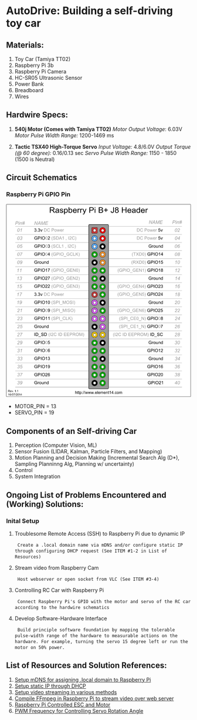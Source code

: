 # AutoDrive: Building a self-driving toy car

## Materials:
1. Toy Car (Tamiya TT02)
1. Raspberry Pi 3b
1. Raspberry Pi Camera
1. HC-SR05 Ultrasonic Sensor
1. Power Bank
1. Breadboard
1. Wires

## Hardwire Specs:

1. **540j Motor (Comes with Tamiya TT02)**
*Motor Output Voltage*: 6.03V
*Motor Pulse Width Range:* 1200-1469 ms

1. **Tactic TSX40 High-Torque Servo**
*Input Voltage:* 4.8/6.0V
*Output Torque (@ 60 degree):* 0.16/0.13 sec
*Servo Pulse Width Range:* 1150 - 1850 (1500 is Neutral)

## Circuit Schematics
### Raspberry Pi GPIO Pin

![gpio](./img/pi_gpio.png)

- MOTOR_PIN = 13
- SERVO_PIN = 19

## Components of an Self-driving Car
1. Perception (Computer Vision, ML)
2. Sensor Fusion (LIDAR, Kalman, Particle Filters, and Mapping)
3. Motion Planning and Decision Making (Incremental Search Alg (D*), Sampling Planninng Alg, Planning w/ uncertainty)
4. Control
5. System Integration

## Ongoing List of Problems Encountered and (Working) Solutions:

### Inital Setup
1. Troublesome Remote Access (SSH) to Raspberry Pi due to dynamic IP

        Create a .local domain name via mDNS and/or configure static IP through configuring DHCP request (See ITEM #1-2 in List of Resources)    

2. Stream video from Raspberry Cam

        Host webserver or open socket from VLC (See ITEM #3-4)

3. Controlling RC Car with Raspberry Pi

        Connect Raspberry Pi's GPIO with the motor and servo of the RC car according to the hardwire schematics

4. Develop Software-Hardware Interface

        Build principle software foundation by mapping the tolerable pulse-width range of the hardware to measurable actions on the hardware. For example, turning the servo 15 degree left or run the motor on 50% power.

## List of Resources and Solution References:
1. [Setup mDNS for assigning .local domain to Raspberry Pi](https://www.howtogeek.com/167190/how-and-why-to-assign-the-.local-domain-to-your-raspberry-pi/)
1. [Setup static IP through DHCP](https://raspberrypi.stackexchange.com/questions/37920/how-do-i-set-up-networking-wifi-static-ip-address/74428#74428)
1. [Setup video streaming in various methods](https://raspberrypi.stackexchange.com/questions/27082/how-to-stream-raspivid-to-linux-and-osx-using-gstreamer-vlc-or-netcat)
1. [Compile FFmpeg in Raspberry Pi to stream video over web server](https://johnvoysey.wordpress.com/2014/05/07/raspberry-pi-camera-live-streaming/)
1. [Raspberry Pi Controlled ESC and Motor](https://www.youtube.com/watch?v=br_Xv9X7YZc)
1. [PWM Frequency for Controlling Servo Rotation Angle](https://electronics.stackexchange.com/questions/129961/how-to-get-the-pwm-frequency-and-duration-of-each-pulse)